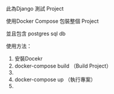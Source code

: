 此為Django 測試 Project

使用Docker Compose 包裝整個 Project

並且包含 postgres sql db

使用方法：

<ol>
<li>安裝Docekr </li>
<li>docker-compose build （Build Project）<li>
<li>docker-compose up （執行專案）<li>
</ol>
